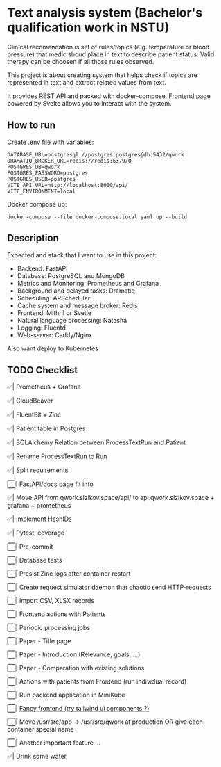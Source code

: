 # Text analysis system (Bachelor's qualification work in NSTU)

Clinical recomendation is set of rules/topics (e.g. temperature or blood pressure) that medic shoud place in text to describe patient status. Valid therapy can be choosen if all those rules observed.

This project is about creating system that helps check if topics are represented in text and extract related values from text.

It provides REST API and packed with docker-compose. Frontend page powered by Svelte allows you to interact with the system.

## How to run

Create .env file with variables:

```dotenv
DATABASE_URL=postgresql://postgres:postgres@db:5432/qwork
DRAMATIQ_BROKER_URL=redis://redis:6379/0
POSTGRES_DB=qwork
POSTGRES_PASSWORD=postgres
POSTGRES_USER=postgres
VITE_API_URL=http://localhost:8000/api/
VITE_ENVIRONMENT=local
```

Docker compose up:

```shell
docker-compose --file docker-compose.local.yaml up --build
```

## Description

Expected and stack that I want to use in this project:

- Backend: FastAPI
- Database: PostgreSQL and MongoDB
- Metrics and Monitoring: Prometheus and Grafana
- Background and delayed tasks: Dramatiq
- Scheduling: APScheduler
- Cache system and message broker: Redis
- Frontend: Mithril or Svetle
- Natural language processing: Natasha
- Logging: Fluentd
- Web-server: Caddy/Nginx

Also want deploy to Kubernetes

## TODO Checklist

✅| Prometheus + Grafana

✅| CloudBeaver

✅| FluentBit + Zinc

✅| Patient table in Postgres

✅| SQLAlchemy Relation between ProcessTextRun and Patient

✅| Rename ProcessTextRun to Run

✅| Split requirements

⬜️| FastAPI/docs page fit info

✅| Move API from qwork.sizikov.space/api/ to api.qwork.sizikov.space + grafana + prometheus

✅| [Implement HashIDs](https://github.com/davidaurelio/hashids-python)

✅| Pytest, coverage

⬜️| Pre-commit

⬜️| Database tests

⬜️| Presist Zinc logs after container restart

⬜️| Create request simulator daemon that chaotic send HTTP-requests

⬜️| Import CSV, XLSX records

⬜️| Frontend actions with Patients

⬜️| Periodic processing jobs

⬜️| Paper - Title page

⬜️| Paper - Introduction (Relevance, goals, ...)

⬜️| Paper - Comparation with existing solutions

⬜️| Actions with patients from Frontend (run individual record)

⬜️| Run backend application in MiniKube

⬜️| [Fancy frontend (try tailwind ui components ?)](https://tailwindui.com/#components)

⬜️| Move /usr/src/app -> /usr/src/qwork at production OR give each container special name

⬜️| Another important feature ...

✅| Drink some water
